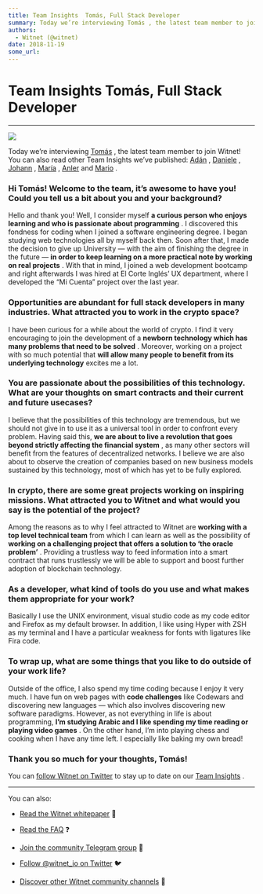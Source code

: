 ```yaml
---
title: Team Insights  Tomás, Full Stack Developer
summary: Today we’re interviewing Tomás , the latest team member to join Witnet! You can also read other Team Insights we’ve published- Adán , Daniele , Johann , María , Anler and Mario . Hi Tomás! Welcome to the team, it’s awesome to have you! Could you tell us a bit about you and your background? Hello and thank you! Well, I consider myself a curious person who enjoys learning and who is passionate about programming . I discovered this fondness for coding when I joined a software engineering degree. I
authors:
  - Witnet (@witnet)
date: 2018-11-19
some_url: 
---
```


# Team Insights  Tomás, Full Stack Developer


----


![](https://cdn-images-1.medium.com/max/1200/1*rtbg8CFX4ABb7lRbJ6FNVg.jpeg)

Today we’re interviewing 
[Tomás](https://github.com/Tommytrg)
 , the latest team member to join Witnet! You can also read other Team Insights we’ve published: 
[Adán](https://medium.com/witnet/team-insights-ad%C3%A1n-witnets-tech-lead-368102102ff6)
 , 
[Daniele](https://medium.com/witnet/team-insights-daniele-witnets-operations-lead-6a72c8da8268)
 , 
[Johann](https://medium.com/witnet/team-insights-daniele-witnets-operations-lead-6a72c8da8268)
 , 
[María](https://medium.com/witnet/team-insights-mar%C3%ADa-back-end-engineer-27fef70af1d1)
 , 
[Anler](https://medium.com/witnet/team-insights-anler-back-end-engineer-and-functional-programmer-eca357baef47)
 and 
[Mario](https://medium.com/witnet/team-insights-mario-full-stack-engineer-and-scrum-master-e0d6f9e7c70c)
 .

### Hi Tomás! Welcome to the team, it’s awesome to have you! Could you tell us a bit about you and your background?
Hello and thank you! Well, I consider myself 
**a curious person who enjoys learning and who is passionate about programming**
 .
I discovered this fondness for coding when I joined a software engineering degree. I began studying web technologies all by myself back then. Soon after that, I made the decision to give up University — with the aim of finishing the degree in the future — 
**in order to keep learning on a more practical note by working on real projects**
 . With that in mind, I joined a web development bootcamp and right afterwards I was hired at El Corte Inglés’ UX department, where I developed the “Mi Cuenta” project over the last year.

### Opportunities are abundant for full stack developers in many industries. What attracted you to work in the crypto space?
I have been curious for a while about the world of crypto. I find it very encouraging to join the development of a 
**newborn technology which has many problems that need to be solved**
 . Moreover, working on a project with so much potential that 
**will allow many people to benefit from its underlying technology**
 excites me a lot.

### You are passionate about the possibilities of this technology. What are your thoughts on smart contracts and their current and future usecases?
I believe that the possibilities of this technology are tremendous, but we should not give in to use it as a universal tool in order to confront every problem. Having said this, 
**we are about to live a revolution that goes beyond strictly affecting the financial system**
 , as many other sectors will benefit from the features of decentralized networks.
I believe we are also about to observe the creation of companies based on new business models sustained by this technology, most of which has yet to be fully explored.

### In crypto, there are some great projects working on inspiring missions. What attracted you to Witnet and what would you say is the potential of the project?
Among the reasons as to why I feel attracted to Witnet are 
**working with a top level technical team**
 from which I can learn as well as the possibility of 
**working on a challenging project that offers a solution to ‘the oracle problem’**
 . Providing a trustless way to feed information into a smart contract that runs trustlessly we will be able to support and boost further adoption of blockchain technology.

### As a developer, what kind of tools do you use and what makes them appropriate for your work?
Basically I use the UNIX environment, visual studio code as my code editor and Firefox as my default browser. In addition, I like using Hyper with ZSH as my terminal and I have a particular weakness for fonts with ligatures like Fira code.

### To wrap up, what are some things that you like to do outside of your work life?
Outside of the office, I also spend my time coding because I enjoy it very much. I have fun on web pages with 
**code challenges**
 like Codewars and discovering new languages — which also involves discovering new software paradigms.
However, as not everything in life is about programming, 
**I’m studying Arabic and I like spending my time reading or playing video games**
 . On the other hand, I’m into playing chess and cooking when I have any time left. I especially like baking my own bread!

### Thank you so much for your thoughts, Tomás!
You can 
[follow Witnet on Twitter](http://twitter.com/witnet_io)
 to stay up to date on our 
[Team Insights](https://medium.com/witnet/tagged/team)
 .

----

You can also:



 *  [Read the Witnet whitepaper](https://witnet.io/static/witnet-whitepaper.pdf) 📃

 *  [Read the FAQ](https://witnet.io/#/faq) ❓

 *  [Join the community Telegram group](https://t.me/witnetio) 💬

 *  [Follow @witnet_io on Twitter](https://twitter.com/witnet_io) 🐦

 *  [Discover other Witnet community channels](https://witnet.io/#/contact) 👥
